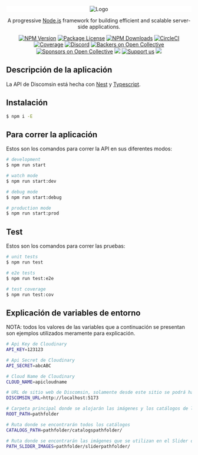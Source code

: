 <p align="center" style="background-color: #FFF;">
    <img src="https://discomsin.netlify.app/img/logo.png" alt="Logo" />
</p>

[circleci-image]: https://img.shields.io/circleci/build/github/nestjs/nest/master?token=abc123def456
[circleci-url]: https://circleci.com/gh/nestjs/nest

  <p align="center">A progressive <a href="http://nodejs.org" target="_blank">Node.js</a> framework for building efficient and scalable server-side applications.</p>
    <p align="center">
<a href="https://www.npmjs.com/~nestjscore" target="_blank"><img src="https://img.shields.io/npm/v/@nestjs/core.svg" alt="NPM Version" /></a>
<a href="https://www.npmjs.com/~nestjscore" target="_blank"><img src="https://img.shields.io/npm/l/@nestjs/core.svg" alt="Package License" /></a>
<a href="https://www.npmjs.com/~nestjscore" target="_blank"><img src="https://img.shields.io/npm/dm/@nestjs/common.svg" alt="NPM Downloads" /></a>
<a href="https://circleci.com/gh/nestjs/nest" target="_blank"><img src="https://img.shields.io/circleci/build/github/nestjs/nest/master" alt="CircleCI" /></a>
<a href="https://coveralls.io/github/nestjs/nest?branch=master" target="_blank"><img src="https://coveralls.io/repos/github/nestjs/nest/badge.svg?branch=master#9" alt="Coverage" /></a>
<a href="https://discord.gg/G7Qnnhy" target="_blank"><img src="https://img.shields.io/badge/discord-online-brightgreen.svg" alt="Discord"/></a>
<a href="https://opencollective.com/nest#backer" target="_blank"><img src="https://opencollective.com/nest/backers/badge.svg" alt="Backers on Open Collective" /></a>
<a href="https://opencollective.com/nest#sponsor" target="_blank"><img src="https://opencollective.com/nest/sponsors/badge.svg" alt="Sponsors on Open Collective" /></a>
  <a href="https://paypal.me/kamilmysliwiec" target="_blank"><img src="https://img.shields.io/badge/Donate-PayPal-ff3f59.svg"/></a>
    <a href="https://opencollective.com/nest#sponsor"  target="_blank"><img src="https://img.shields.io/badge/Support%20us-Open%20Collective-41B883.svg" alt="Support us"></a>
  <a href="https://twitter.com/nestframework" target="_blank"><img src="https://img.shields.io/twitter/follow/nestframework.svg?style=social&label=Follow"></a>
</p>
  <!--[![Backers on Open Collective](https://opencollective.com/nest/backers/badge.svg)](https://opencollective.com/nest#backer)
  [![Sponsors on Open Collective](https://opencollective.com/nest/sponsors/badge.svg)](https://opencollective.com/nest#sponsor)-->

## Descripción de la aplicación

La API de Discomsin está hecha con [Nest](https://nestjs.com/) y [Typescript](https://www.typescriptlang.org/).

## Instalación

```bash
$ npm i -E
```

## Para correr la aplicación

Estos son los comandos para correr la API en sus diferentes modos:

```bash
# development
$ npm run start

# watch mode
$ npm run start:dev

# debug mode
$ npm run start:debug

# production mode
$ npm run start:prod
```

## Test

Estos son los comandos para correr las pruebas:

```bash
# unit tests
$ npm run test

# e2e tests
$ npm run test:e2e

# test coverage
$ npm run test:cov
```
## Explicación de variables de entorno

NOTA: todos los valores de las variables que a continuación se presentan son ejemplos utilizados meramente para explicación.

```bash
# Api Key de Cloudinary
API_KEY=123123

# Api Secret de Cloudinary
API_SECRET=abcABC

# Cloud Name de Cloudinary
CLOUD_NAME=apicloudname

# URL de sitio web de Discomsin, solamente desde este sitio se podrá hacer llamados a la API, de lo contrario habrá error de CORS
DISCOMSIN_URL=http://localhost:5173

# Carpeta principal donde se alojarán las imágenes y los catálogos de las imágenes
ROOT_PATH=pathfolder

# Ruta donde se encontrarán todos los catálogos
CATALOGS_PATH=pathfolder/catalogspathfolder/

# Ruta donde se encontrarán las imágenes que se utilizan en el Slider o Carrusel en el sitio web de Discomsin
PATH_SLIDER_IMAGES=pathfolder/sliderpathfolder/
```